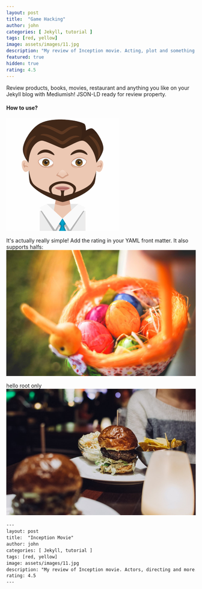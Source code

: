 ```yaml
---
layout: post
title:  "Game Hacking"
author: john
categories: [ Jekyll, tutorial ]
tags: [red, yellow]
image: assets/images/11.jpg
description: "My review of Inception movie. Acting, plot and something else in this short description."
featured: true
hidden: true
rating: 4.5
---
```


Review products, books, movies, restaurant and anything you like on your Jekyll blog with Mediumish! JSON-LD ready for review property.

#### How to use?
![image](../assets/images/avatar.png)

It's actually really simple! Add the rating in your YAML front matter. It also supports halfs:
![rootimage](../assets/images/3.jpg)

hello root only
![titleimage](assets/images/2.jpg)

```html
---
layout: post
title:  "Inception Movie"
author: john
categories: [ Jekyll, tutorial ]
tags: [red, yellow]
image: assets/images/11.jpg
description: "My review of Inception movie. Actors, directing and more."
rating: 4.5
---
```
